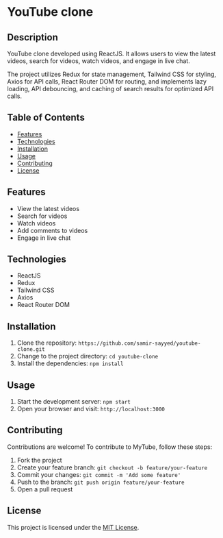# YouTube clone

## Description

YouTube clone developed using ReactJS. It allows users to view the latest videos, search for videos, watch videos, and engage in live chat.

The project utilizes Redux for state management, Tailwind CSS for styling, Axios for API calls, React Router DOM for routing, and implements lazy loading, API debouncing, and caching of search results for optimized API calls.

## Table of Contents

- [Features](#features)
- [Technologies](#technologies)
- [Installation](#installation)
- [Usage](#usage)
- [Contributing](#contributing)
- [License](#license)

## Features

- View the latest videos
- Search for videos
- Watch videos
- Add comments to videos
- Engage in live chat

## Technologies

- ReactJS
- Redux
- Tailwind CSS
- Axios
- React Router DOM

## Installation

1. Clone the repository: `https://github.com/samir-sayyed/youtube-clone.git`
2. Change to the project directory: `cd youtube-clone`
3. Install the dependencies: `npm install`

## Usage

1. Start the development server: `npm start`
2. Open your browser and visit: `http://localhost:3000`

## Contributing

Contributions are welcome! To contribute to MyTube, follow these steps:

1. Fork the project
2. Create your feature branch: `git checkout -b feature/your-feature`
3. Commit your changes: `git commit -m 'Add some feature'`
4. Push to the branch: `git push origin feature/your-feature`
5. Open a pull request

## License

This project is licensed under the [MIT License](https://opensource.org/licenses/MIT).
